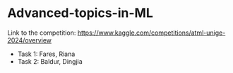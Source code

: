 # Advanced-topics-in-ML

Link to the competition:
https://www.kaggle.com/competitions/atml-unige-2024/overview

* Task 1: Fares, Riana
* Task 2: Baldur, Dingjia
